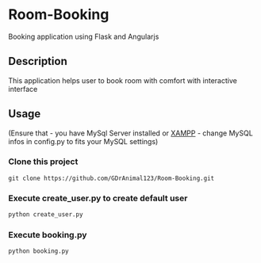 # Room-Booking
Booking application using Flask and Angularjs

## Description
This application helps user to book room with comfort with interactive interface

## Usage
(Ensure that 
	- you have MySql Server installed or [XAMPP](https://www.apachefriends.org/index.html)
	- change MySQL infos in config.py to fits your MySQL settings)
### Clone this project
```git
git clone https://github.com/GDrAnimal123/Room-Booking.git
```
### Execute create_user.py to create default user
```python
python create_user.py
```
### Execute booking.py
```python
python booking.py
```